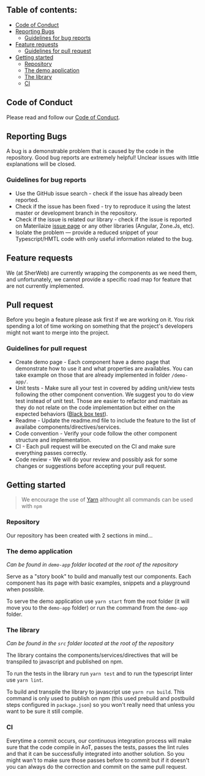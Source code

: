 
## Table of contents:
- [Code of Conduct](#code-of-conduct)
- [Reporting Bugs](#reporting-bugs)
  - [Guidelines for bug reports](#guidelines-for-bug-reports)
- [Feature requests](#feature-requests)
  - [Guidelines for pull request](#guidelines-for-pull-request)
- [Getting started](#getting-started)
  - [Repository](#repository)
  - [The demo application](#the-demo-application)
  - [The library](#the-library)
  - [CI](#ci)

## Code of Conduct

Please read and follow our [Code of Conduct](CODE_OF_CONDUCT.md).

## Reporting Bugs
A bug is a demonstrable problem that is caused by the code in the repository. Good bug reports are extremely helpful! Unclear issues with little explanations will be closed.

### Guidelines for bug reports
- Use the GitHub issue search - check if the issue has already been reported.
- Check if the issue has been fixed - try to reproduce it using the latest master or development branch in the repository.
- Check if the issue is related our library - check if the issue is reported on Materilaize [issue page](https://github.com/Dogfalo/materialize/issues) or any other libraries (Angular, Zone.Js, etc).
- Isolate the problem — provide a reduced snippet of your Typescript/HMTL code with only useful information related to the bug.

## Feature requests
We (at SherWeb) are currently wrapping the components as we need them, and unfortunately, we cannot provide a specific road map for feature that are not currently implemented. 

## Pull request
Before you begin a feature please ask first if we are working on it. You risk spending a lot of time working on something that the project's developers might not want to merge into the project.

### Guidelines for pull request
- Create demo page - Each component have a demo page that demonstrate how to use it and what properties are availables. You can take example on those that are already implemented in folder `/demo-app/`. 
- Unit tests - Make sure all your test in covered by adding unit/view tests following the other component convention. We suggest you to do view test instead of unit test. Those are easier to refactor and maintain as they do not relate on the code implementation but either on the expected behaviors ([Black box test](http://softwaretestingfundamentals.com/black-box-testing/)).
- Readme - Update the readme.md file to include the feature to the list of availabe components/directives/services.
- Code convention - Verify your code follow the other component structure and implementation.
- CI - Each pull request will be executed on the CI and make sure everything passes correctly.
- Code review - We will do your review and possibly ask for some changes or suggestions before accepting your pull request.

## Getting started

>We encourage the use of [Yarn](https://yarnpkg.com/en/) althought all commands can be used with `npm`

### Repository
Our repository has been created with 2 sections in mind...

### The demo application
_Can be found in `demo-app` folder located at the root of the repository_

Serve as a "story book" to build and manually test our components. Each component has its page with basic examples, snippets and a playground when possible.

To serve the demo application use `yarn start` from the root folder (it will move you to the `demo-app` folder) or run the command from the `demo-app` folder.

### The library
_Can be found in the `src` folder located at the root of the repository_

The library contains the components/services/directives that will be transpiled to javascript and published on npm.

To run the tests in the library run `yarn test` and to run the typescript linter use `yarn lint`.

To build and transpile the library to javascript use `yarn run build`. This command is only used to publish on npm (this used prebuild and postbuild steps configured in `package.json`) so you won't really need that unless you want to be sure it still compile.

### CI
Everytime a commit occurs, our continuous integration process will make sure that the code compile in AoT, passes the tests, passes the lint rules and that it can be successfully integrated into another solution. So you might wan't to make sure those passes before to commit but if it doesn't you can always do the correction and commit on the same pull request.

